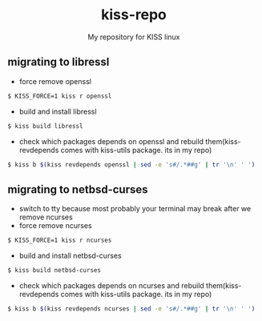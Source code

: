 <div align="center">
    <h1>kiss-repo</h1>
    <p>My repository for KISS linux</p>
</div>

## migrating to libressl
- force remove openssl
```sh
$ KISS_FORCE=1 kiss r openssl
```
- build and install libressl
```sh
$ kiss build libressl
```
- check which packages depends on openssl and rebuild them(kiss-revdepends comes with kiss-utils package. its in my repo)
```sh
$ kiss b $(kiss revdepends openssl | sed -e 's#/.*##g' | tr '\n' ' ')
```

## migrating to netbsd-curses
- switch to tty because most probably your terminal may break after we remove ncurses
- force remove ncurses
```sh
$ KISS_FORCE=1 kiss r ncurses
```
- build and install netbsd-curses
```sh
$ kiss build netbsd-curses
```
- check which packages depends on ncurses and rebuild them(kiss-revdepends comes with kiss-utils package. its in my repo)
```sh
$ kiss b $(kiss revdepends ncurses | sed -e 's#/.*##g' | tr '\n' ' ')
```
